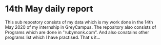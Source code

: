 # 14th May daily report
This sub repostory consists of my data which is my work done in the 14th May 2020 of my internship in GreyCampus.
The repository also consists of Programs which are done in "rubymonk.com".
And also conatains other programs list which I have practised.
That's it... 
